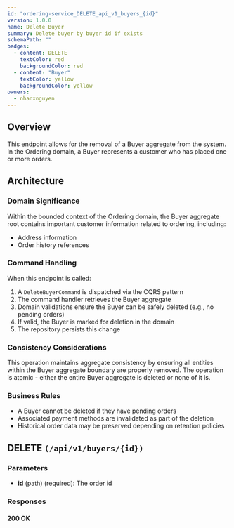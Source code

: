 ```yaml
---
id: "ordering-service_DELETE_api_v1_buyers_{id}"
version: 1.0.0
name: Delete Buyer
summary: Delete buyer by buyer id if exists
schemaPath: ""
badges:
  - content: DELETE
    textColor: red
    backgroundColor: red
  - content: "Buyer"
    textColor: yellow
    backgroundColor: yellow
owners:
  - nhanxnguyen
---
```


## Overview

This endpoint allows for the removal of a Buyer aggregate from the system. In the Ordering domain, a Buyer represents a customer who has placed one or more orders.

## Architecture

<NodeGraph />

### Domain Significance

Within the bounded context of the Ordering domain, the Buyer aggregate root contains important customer information related to ordering, including:

- Address information
- Order history references

### Command Handling

When this endpoint is called:

1. A `DeleteBuyerCommand` is dispatched via the CQRS pattern
2. The command handler retrieves the Buyer aggregate
3. Domain validations ensure the Buyer can be safely deleted (e.g., no pending orders)
4. If valid, the Buyer is marked for deletion in the domain
5. The repository persists this change

### Consistency Considerations

This operation maintains aggregate consistency by ensuring all entities within the Buyer aggregate boundary are properly removed. The operation is atomic - either the entire Buyer aggregate is deleted or none of it is.

### Business Rules

- A Buyer cannot be deleted if they have pending orders
- Associated payment methods are invalidated as part of the deletion
- Historical order data may be preserved depending on retention policies

## DELETE `(/api/v1/buyers/{id})`

### Parameters

- **id** (path) (required): The order id

### Responses

#### <span className="text-green-500">200 OK</span>

<SchemaViewer file="response-200.json" maxHeight="500" id="response-200" />
